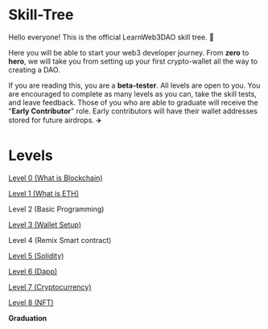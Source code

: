 # Skill-Tree





Hello everyone! This is the official LearnWeb3DAO skill tree. 🌴

Here you will be able to start your web3 developer journey. From **zero** to **hero**, we will take you from setting up your first crypto-wallet all the way to creating a DAO. 

If you are reading this, you are a **beta-tester**. All levels are open to you. You are encouraged to complete as many levels as you can, take the skill tests, and leave feedback. Those of you who are able to graduate will receive the "**Early Contributor**" role. Early contributors will have their wallet addresses stored for future airdrops. ✈️

# Levels

[Level 0 (What is Blockchain)](https://github.com/LearnWeb3DAO/What-is-Blockchain)

[Level 1 (What is ETH)](https://github.com/LearnWeb3DAO/What-is-ETH)

Level 2 (Basic Programming)

[Level 3 (Wallet Setup)](https://github.com/LearnWeb3DAO/Crypto-Wallets)

Level 4 (Remix Smart contract)

[Level 5 (Solidity)](https://github.com/LearnWeb3DAO/Solidity)

[Level 6 (Dapp)](https://github.com/LearnWeb3DAO/BasicFrontEndTutorial)

[Level 7 (Cryptocurrency)](https://github.com/LearnWeb3DAO/TokenTutorial)

[Level 8 (NFT)](https://github.com/LearnWeb3DAO/NFT-Tutorial)

**Graduation**
